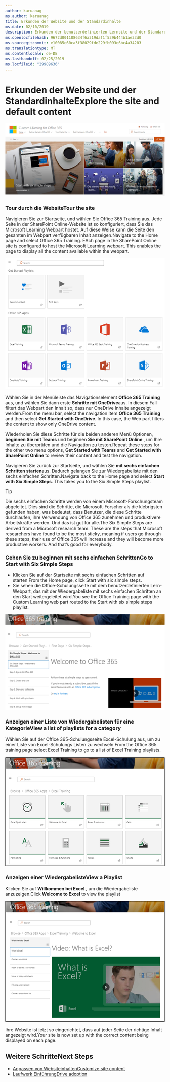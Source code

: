 ```yaml
---
author: karuanag
ms.author: karuanag
title: Erkunden der Website und der Standardinhalte
ms.date: 02/10/2019
description: Erkunden der benutzerdefinierten Lernsite und der Standardinhalte
ms.openlocfilehash: 9672d001188634f6a319daf1f539b444b1ae33d0
ms.sourcegitcommit: e10085e60ca3f38029fde229fb093e6bc4a34203
ms.translationtype: MT
ms.contentlocale: de-DE
ms.lasthandoff: 02/25/2019
ms.locfileid: "29989636"
---
```

# <a name="explore-the-site-and-default-content"></a><span data-ttu-id="4d329-103">Erkunden der Website und der Standardinhalte</span><span class="sxs-lookup"><span data-stu-id="4d329-103">Explore the site and default content</span></span>

![Sechs einfache Schritte](media/clo365homepage.png)

### <a name="tour-the-site"></a><span data-ttu-id="4d329-105">Tour durch die Website</span><span class="sxs-lookup"><span data-stu-id="4d329-105">Tour the site</span></span> 

<span data-ttu-id="4d329-p101">Navigieren Sie zur Startseite, und wählen Sie Office 365 Training aus. Jede Seite in der SharePoint Online-Website ist so konfiguriert, dass Sie das Microsoft Learning Webpart hostet. Auf diese Weise kann die Seite den gesamten im Webpart verfügbaren Inhalt anzeigen.</span><span class="sxs-lookup"><span data-stu-id="4d329-p101">Navigate to the Home page and select Office 365 Training. EAch page in the SharePoint Online site is configured to host the Microsoft Learning webpart. This enables the page to  display all the content available within the webpart.</span></span>

![Webpart](media/webpart.PNG)

<span data-ttu-id="4d329-p102">Wählen Sie in der Menüleiste das Navigationselement **Office 365 Training** aus, und wählen Sie dann erste **Schritte mit OneDrive**aus. In diesem Fall filtert das Webpart den Inhalt so, dass nur OneDrive Inhalte angezeigt werden.</span><span class="sxs-lookup"><span data-stu-id="4d329-p102">From the menu bar, select the navigation item **Office 365 Training** and then select **Get Started with OneDrive**. In this case, the Web part filters the content to show only OneDrive content.</span></span>

<span data-ttu-id="4d329-112">Wiederholen Sie diese Schritte für die beiden anderen Menü Optionen, **beginnen Sie mit Teams** und beginnen **Sie mit SharePoint Online** , um Ihre Inhalte zu überprüfen und die Navigation zu testen.</span><span class="sxs-lookup"><span data-stu-id="4d329-112">Repeat these steps for the other two menu options, **Get Started with Teams** and **Get Started with SharePoint Online** to review their content and test the navigation.</span></span>

<span data-ttu-id="4d329-p103">Navigieren Sie zurück zur Startseite, und wählen Sie **mit sechs einfachen Schritten starten**aus. Dadurch gelangen Sie zur Wiedergabeliste mit den sechs einfachen Schritten.</span><span class="sxs-lookup"><span data-stu-id="4d329-p103">Navigate back to the Home page and select **Start with Six Simple Steps**. This takes you to the Six Simple Steps playlist.</span></span>

> [!TIP]
> <span data-ttu-id="4d329-p104">Die sechs einfachen Schritte werden von einem Microsoft-Forschungsteam abgeleitet. Dies sind die Schritte, die Microsoft-Forscher als die klebrigsten gefunden haben, was bedeutet, dass Benutzer, die diese Schritte durchlaufen, ihre Verwendung von Office 365 zunehmen und produktivere Arbeitskräfte werden. Und das ist gut für alle.</span><span class="sxs-lookup"><span data-stu-id="4d329-p104">The Six Simple Steps are derived from a Microsoft research team. These are the steps that Microsoft researchers have found to be the most sticky, meaning if users go through these steps, their use of Office 365 will increase and they will become more productive workers. And that’s good for everybody.</span></span>

### <a name="go-to-start-with-six-simple-steps"></a><span data-ttu-id="4d329-118">Gehen Sie zu beginnen mit sechs einfachen Schritten</span><span class="sxs-lookup"><span data-stu-id="4d329-118">Go to Start with Six Simple Steps</span></span>
- <span data-ttu-id="4d329-119">Klicken Sie auf der Startseite mit sechs einfachen Schritten auf starten.</span><span class="sxs-lookup"><span data-stu-id="4d329-119">From the Home page, click Start with six simple steps.</span></span> 
- <span data-ttu-id="4d329-120">Sie sehen die Office-Schulungsseite mit dem benutzerdefinierten Lern-Webpart, das mit der Wiedergabeliste mit sechs einfachen Schritten an den Start weitergeleitet wird.</span><span class="sxs-lookup"><span data-stu-id="4d329-120">You see the Office Training page with the Custom Learning web part routed to the Start with six simple steps playlist.</span></span>  

![Playlist mit sechs Schritten](media/clo365sixsteps.png)

### <a name="view-a-list-of-playlists-for-a-category"></a><span data-ttu-id="4d329-122">Anzeigen einer Liste von Wiedergabelisten für eine Kategorie</span><span class="sxs-lookup"><span data-stu-id="4d329-122">View a list of playlists for a category</span></span>

<span data-ttu-id="4d329-123">Wählen Sie auf der Office 365-Schulungsseite Excel-Schulung aus, um zu einer Liste von Excel-Schulungs Listen zu wechseln.</span><span class="sxs-lookup"><span data-stu-id="4d329-123">From the Office 365 training page select Excel Training to go to a list of Excel Training playlists.</span></span>

![content_excel. png](media/content_excel.png)

### <a name="view-a-playlist"></a><span data-ttu-id="4d329-125">Anzeigen einer Wiedergabeliste</span><span class="sxs-lookup"><span data-stu-id="4d329-125">View a Playlist</span></span>

<span data-ttu-id="4d329-126">Klicken Sie auf **Willkommen bei Excel** , um die Wiedergabeliste anzuzeigen.</span><span class="sxs-lookup"><span data-stu-id="4d329-126">Click **Welcome to Excel** to view the playlist</span></span>

![content_exwel. png](media/content_exwel.png)

<span data-ttu-id="4d329-128">Ihre Website ist jetzt so eingerichtet, dass auf jeder Seite der richtige Inhalt angezeigt wird.</span><span class="sxs-lookup"><span data-stu-id="4d329-128">Your site is now set up with the correct content being displayed on each page.</span></span> 

## <a name="next-steps"></a><span data-ttu-id="4d329-129">Weitere Schritte</span><span class="sxs-lookup"><span data-stu-id="4d329-129">Next Steps</span></span>
- [<span data-ttu-id="4d329-130">Anpassen von Websiteinhalten</span><span class="sxs-lookup"><span data-stu-id="4d329-130">Customize site content</span></span>](customization.md)
- [<span data-ttu-id="4d329-131">Laufwerk Einführung</span><span class="sxs-lookup"><span data-stu-id="4d329-131">Drive adoption</span></span>](driveadoption.md) 
